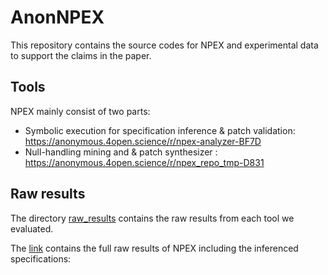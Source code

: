# AnonNPEX
This repository contains the source codes for NPEX and experimental data to support the claims in the paper.

## Tools
NPEX mainly consist of two parts:
* Symbolic execution for specification inference & patch validation: https://anonymous.4open.science/r/npex-analyzer-BF7D
* Null-handling mining and & patch synthesizer : https://anonymous.4open.science/r/npex_repo_tmp-D831

## Raw results
The directory [raw_results](./raw_results) contains the raw results from each tool we evaluated.

The [link](https://drive.google.com/file/d/1ePNEmYAKEnot4zSwuo4GDuYZTesWdXq_/view?usp=sharing) contains the full raw results of NPEX including the inferenced specifications:

